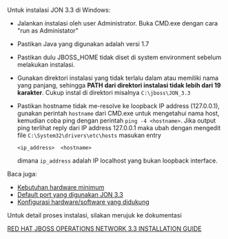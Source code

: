 Untuk instalasi JON 3.3 di Windows:

  - Jalankan instalasi oleh user Administrator. Buka CMD.exe dengan cara "run as Administator"
  - Pastikan Java yang digunakan adalah versi 1.7 
  - Pastikan dulu JBOSS_HOME tidak diset di system environment sebelum melakukan instalasi.
  - Gunakan direktori instalasi yang tidak terlalu dalam atau memiliki nama yang panjang, sehingga **PATH dari direktori instalasi tidak lebih dari 19 karakter**. Cukup instal di direktori misalnya `C:\jboss\JON_3.3`
  - Pastikan hostname tidak me-resolve ke loopback IP address (127.0.0.1), gunakan perintah `hostname` dari CMD.exe untuk mengetahui nama host, kemudian coba ping dengan perintah `ping -4 <hostname>`. Jika output ping terlihat reply dari IP address 127.0.0.1 maka ubah dengan mengedit file `C:\System32\drivers\etc\hosts` masukan entry
      
      ```
      <ip_address>  <hostname>
      ```
      
    dimana `ip_address` adalah IP localhost yang bukan loopback interface.
      
Baca juga:
  - [Kebutuhan hardware minimum](https://access.redhat.com/documentation/en-US/Red_Hat_JBoss_Operations_Network/3.3/html/Installation_Guide/Hardware_Minimums.html)
  - [Default port yang digunakan JON 3.3](https://access.redhat.com/documentation/en-US/Red_Hat_JBoss_Operations_Network/3.3/html/Installation_Guide/sect-Preparing_for_Installation_on_nix_Systems.html#Configuring_Ports)
  - [Konfigurasi hardware/software yang didukung](https://access.redhat.com/articles/112523)

Untuk detail proses instalasi, silakan merujuk ke dokumentasi

[RED HAT JBOSS OPERATIONS NETWORK 3.3 INSTALLATION GUIDE](https://access.redhat.com/documentation/en-US/Red_Hat_JBoss_Operations_Network/3.3/html/Installation_Guide/index.html)
